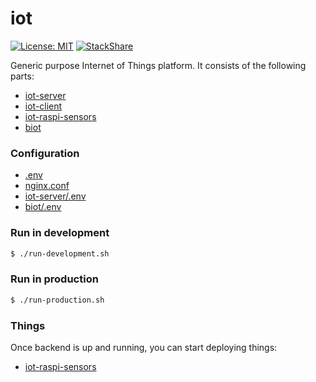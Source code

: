 # iot
[![License: MIT](https://img.shields.io/badge/License-MIT-yellow.svg)](https://opensource.org/licenses/MIT)
[![StackShare](https://img.shields.io/badge/tech-stack-0690fa.svg?style=flat)](https://stackshare.io/mmontes11/iot)

Generic purpose Internet of Things platform. It consists of the following parts:

* [iot-server](https://github.com/mmontes11/iot-server)
* [iot-client](https://github.com/mmontes11/iot-client)
* [iot-raspi-sensors](https://github.com/mmontes11/iot-raspi-sensors)
* [biot](https://github.com/mmontes11/biot)

### Configuration

* [.env](https://github.com/mmontes11/iot/blob/develop/.env)
* [nginx.conf](https://github.com/mmontes11/iot/blob/develop/nginx/nginx.conf)
* [iot-server/.env](https://github.com/mmontes11/iot/blob/develop/iot-server/.env)
* [biot/.env](https://github.com/mmontes11/iot/blob/develop/biot/.env)

### Run in development

```bash
$ ./run-development.sh 
```

### Run in production

```bash
$ ./run-production.sh 
```

### Things

Once backend is up and running, you can start deploying things:

* [iot-raspi-sensors](https://github.com/mmontes11/iot-raspi-sensors)